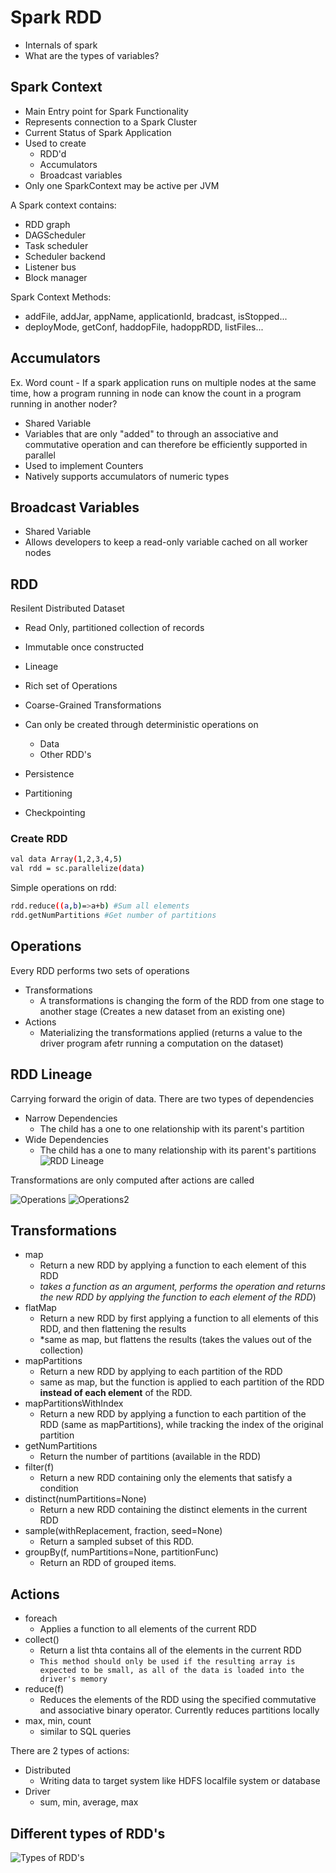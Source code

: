 # Spark RDD

- Internals of spark
- What are the types of variables?

## Spark Context
- Main Entry point for Spark Functionality 
- Represents connection to a Spark Cluster
- Current Status of Spark Application
- Used to create
    - RDD'd
    - Accumulators
    - Broadcast variables
- Only one SparkContext may be active per JVM

A Spark context contains:
- RDD graph
- DAGScheduler
- Task scheduler
- Scheduler backend
- Listener bus
- Block manager

Spark Context Methods:

- addFile, addJar, appName, applicationId, bradcast, isStopped...
- deployMode, getConf, haddopFile, hadoppRDD, listFiles...

## Accumulators
Ex. Word count - If a spark application runs on multiple nodes at the same time, how a program running in node can know the count in a program running in another noder?

- Shared Variable
- Variables that are only "added" to through an associative and commutative operation and can therefore be efficiently supported in parallel
- Used to implement Counters
- Natively supports accumulators of numeric types

## Broadcast Variables
- Shared Variable
- Allows developers to keep a read-only variable cached on all worker nodes

## RDD
Resilent Distributed Dataset
- Read Only, partitioned collection of records
- Immutable once constructed
- Lineage
- Rich set of Operations
- Coarse-Grained Transformations 

- Can only be created through deterministic operations on 
    - Data
    - Other RDD's
- Persistence
- Partitioning
- Checkpointing

### Create RDD

```bash
val data Array(1,2,3,4,5)
val rdd = sc.parallelize(data)
```
Simple operations on rdd:

```bash
rdd.reduce((a,b)=>a+b) #Sum all elements
rdd.getNumPartitions #Get number of partitions
```

## Operations

Every RDD performs two sets of operations 
- Transformations
    - A transformations is changing the form of the RDD from one stage to another stage (Creates a new dataset from an existing one)
- Actions 
    - Materializing the transformations applied (returns a value to the driver program afetr running a computation on the dataset)

## RDD Lineage
Carrying forward the origin of data. There are two types of dependencies
- Narrow Dependencies
    - The child has a one to one relationship with its parent's partition
- Wide Dependencies
    - The child has a one to many relationship with its parent's partitions
![RDD Lineage](https://programmersought.com/images/990/c3eef91f857f397ee62268325737fdce.png)

Transformations are only computed after actions are called 

![Operations](https://blog.knoldus.com/wp-content/uploads/2019/10/Screenshot-from-2019-09-29-11-53-26.png)
![Operations2](https://blog.knoldus.com/wp-content/uploads/2019/10/Screenshot-from-2019-09-29-11-53-31.png)

## Transformations

- map
    - Return a new RDD by applying a function to each element of this RDD 
    - *takes a function as an argument, performs the operation and returns the new RDD by applying the function to each element of the RDD*)
- flatMap
    - Return a new RDD by first applying a function to all elements of this RDD, and then flattening the results 
    - *same as map, but flattens the results (takes the values out of the collection)
- mapPartitions
     - Return a new RDD by applying to each partition of the RDD
     - same as map, but the function is applied to each partition of the RDD **instead of each element** of the RDD. 
- mapPartitionsWithIndex
    - Return a new RDD by applying a function to each partition of the RDD (same as mapPartitions), while tracking the index of the original partition
- getNumPartitions
    - Return the number of partitions (available in the RDD)
- filter(f)
    - Return a new RDD containing only the elements that satisfy a condition
- distinct(numPartitions=None)
    - Return a new RDD containing the distinct elements in the current RDD 
- sample(withReplacement, fraction, seed=None)
    - Return a sampled subset of this RDD.
- groupBy(f, numPartitions=None, partitionFunc)
    - Return an RDD of grouped items.
    
## Actions
- foreach
    - Applies a function to all elements of the current RDD
- collect()
    - Return a list thta contains all of the elements in the current RDD
    - `This method should only be used if the resulting array is expected to be small, as all of the data is loaded into the driver's memory`
- reduce(f)
    - Reduces the elements of the RDD using the specified commutative and associative binary operator. Currently reduces partitions locally
- max, min, count
    - similar to SQL queries

There are 2 types of actions:

- Distributed
    - Writing data to target system like HDFS localfile system or database
- Driver 
    - sum, min, average, max 
    
## Different types of RDD's

![Types of RDD's](https://i.pinimg.com/originals/a8/ee/1d/a8ee1df6532cbb65aef1c3343405b820.jpg)